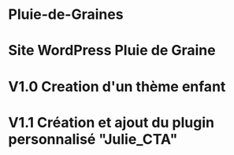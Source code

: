 # Pluie-de-Graines
# Site WordPress Pluie de Graine

# V1.0 Creation d'un thème enfant 

# V1.1 Création et ajout du plugin personnalisé "Julie_CTA"
